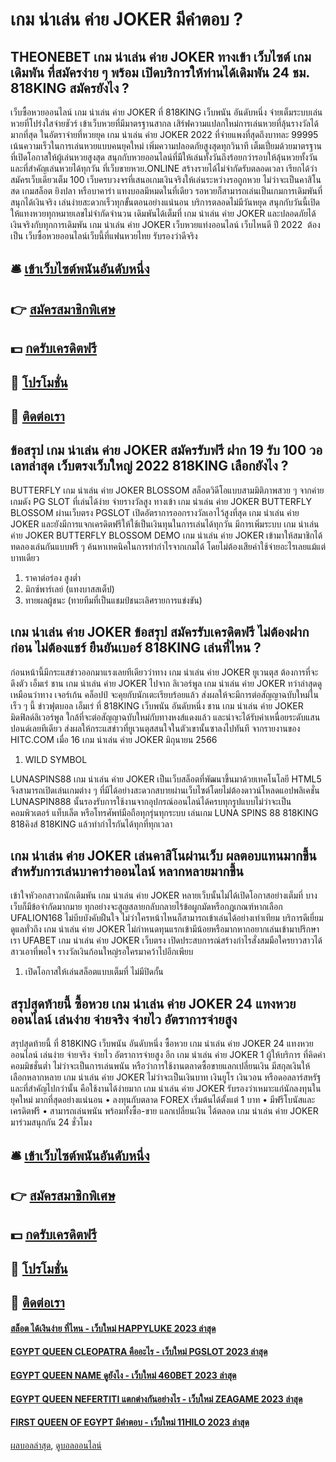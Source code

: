 # เกม น่าเล่น ค่าย JOKER มีคำตอบ ?
## THEONEBET เกม น่าเล่น ค่าย JOKER ทางเข้า เว็บไซต์ เกมเดิมพัน ที่สมัครง่าย ๆ พร้อม เปิดบริการให้ท่านได้เดิมพัน 24 ชม. 818KING สมัครยังไง ?
เว็บซื้อหวยออนไลน์ เกม น่าเล่น ค่าย JOKER ที่ 818KING เว็บพนัน อันดับหนึ่ง จ่ายเต็มระบบเล่นหวยที่โปร่งใสจ่ายชัวร์ เข้าเว็บหวยที่มีมาตรฐานสากล เสิร์ฟความแปลกใหม่การเล่นหวยที่ลุ้นรางวัลได้มากที่สุด ในอัตราจ่ายที่หวยยุค เกม น่าเล่น ค่าย JOKER 2022 ที่จ่ายแพงที่สุดถึงบาทละ 99995 เน้นความเร็วในการเล่นหวยแบบคนยุคใหม่ เพิ่มความปลอดภัยสูงสุดทุกวินาที เต็มเปี่ยมด้วยมาตรฐานที่เปิดโอกาสให้ผู้เล่นหวยสูงสุด สนุกกับหวยออนไลน์ที่มีให้เล่นทั้งวันถึงร้อยกว่ารอบให้ลุ้นหวยทั้งวัน และที่สำคัญเล่นหวยได้ทุกวัน ที่เว็บขายหวย.ONLINE สร้างรายได้ไม่จำกัดรับตลอดเวลา เรียกได้ว่าสมัครเว็บเดียวเต็ม 100 เว็บครบวงจรที่เสนอเกมเงินจริงให้เล่นระหว่างรอถูกหวย ไม่ว่าจะเป็นคาสิโนสด เกมสล็อต ยิงปลา หรือบาคาร่า แทงบอลมีหมดในที่เดียว รอหวยก็สามารถเล่นเป็นเกมการเดิมพันที่สนุกได้เงินจริง เล่นง่ายสะดวกเร็วทุกขั้นตอนอย่างแน่นอน บริการตลอดไม่มีวันหยุด สนุกกับวันนี้เปิดให้แทงหวยทุกหมายเลขไม่จำกัดจำนวน เดิมพันได้เต็มที่ เกม น่าเล่น ค่าย JOKER และปลอดภัยได้เงินจริงกับทุกการเดิมพัน เกม น่าเล่น ค่าย JOKER เว็บหวยแท่งออนไลน์ เว็บไหนดี ปี 2022  ต้องเป็น เว็บซื้อหวยออนไลน์เว็บนี้ที่แฟนหวยไทย รับรองว่าดีจริง

## 🛎 [เข้าเว็บไซต์พนันอันดับหนึ่ง](https://bit.ly/3SdLNi2)
## 👉 [สมัครสมาชิกพิเศษ](https://bit.ly/3SdLNi2)
## 💵 [กดรับเครดิตฟรี](https://bit.ly/3dyRKHj)
## 👑 [โปรโมชั่น](https://bit.ly/3dyRKHj)
## 📱 [ติดต่อเรา](https://bit.ly/3dyRKHj)

## ข้อสรุป เกม น่าเล่น ค่าย JOKER สมัครรับฟรี ฝาก 19 รับ 100 วอเลทล่าสุด เว็บตรงเว็บใหญ่ 2022 818KING เลือกยังไง ?
BUTTERFLY เกม น่าเล่น ค่าย JOKER BLOSSOM สล็อตวิดีโอแบบสามมิติภาพสวย ๆ จากค่ายเกมดัง PG SLOT ที่เล่นได้ง่าย จ่ายรางวัลสูง ทางเข้า เกม น่าเล่น ค่าย JOKER BUTTERFLY BLOSSOM ผ่านเว็บตรง PGSLOT เปิดอัตราการออกรางวัลเอาไว้สูงที่สุด เกม น่าเล่น ค่าย JOKER และยังมีการแจกเครดิตฟรีให้ใช้เป็นเงินทุนในการเล่นได้ทุกวัน มีการเพิ่มระบบ เกม น่าเล่น ค่าย JOKER BUTTERFLY BLOSSOM DEMO เกม น่าเล่น ค่าย JOKER เข้ามาให้สมาชิกได้ทดลองเล่นกันแบบฟรี ๆ ค้นหาเทคนิคในการทำกำไรจากเกมได้ โดยไม่ต้องเสียค่าใช้จ่ายอะไรเลยแม้แต่บาทเดียว
1. ราคาต่อร่อง สูงต่ำ
2. มิกซ์พาร์เลย์ (แทงบาสสเต็ป)
3. ทายผลผู้ชนะ (ทายทีมที่เป็นแชมป์ชนะเลิศรายการแข่งขัน)

## เกม น่าเล่น ค่าย JOKER ข้อสรุป สมัครรับเครดิตฟรี ไม่ต้องฝากก่อน ไม่ต้องแชร์ ยืนยันเบอร์ 818KING เล่นที่ไหน ?
ก่อนหน้านี้มีกระแสข่าวออกมาแรงเลยทีเดียวว่าทาง เกม น่าเล่น ค่าย JOKER ยูเวนตุส ต้องการที่จะดึงตัว เอ็มเร่ ชาน เกม น่าเล่น ค่าย JOKER ไปจาก ลิเวอร์พูล เกม น่าเล่น ค่าย JOKER ทว่าล่าสุดดูเหมือนว่าทาง เจอร์เก้น คล็อปป์ จะคุยกับนักเตะเรียบร้อยแล้ว ส่งผลให้จะมีการต่อสัญญาฉบับใหม่ในเร็ว ๆ นี้
ข่าวฟุตบอล เอ็มเร่ ที่ 818KING เว็บพนัน อันดับหนึ่ง ชาน เกม น่าเล่น ค่าย JOKER มิดฟิลด์ลิเวอร์พูล ใกล้ที่จะต่อสัญญาฉบับใหม่กับทางหงส์แดงแล้ว และน่าจะได้รับค่าเหนื่อยระดับแสนปอนด์เลยทีเดียว ส่งผลให้กระแสข่าวที่ยูเวนตุสสนใจในตัวเขานั้นซาลงไปทันที จากรายงานของ HITC.COM เมื่อ 16 เกม น่าเล่น ค่าย JOKER มิถุนายน 2566
1. WILD SYMBOL

LUNASPINS88 เกม น่าเล่น ค่าย JOKER เป็นเว็บสล็อตที่พัฒนาขึ้นมาด้วยเทคโนโลยี HTML5 จึงสามารถเปิดเล่นเกมต่าง ๆ ที่มีได้อย่างสะดวกสบายผ่านเว็บไซต์โดยไม่ต้องดาวน์โหลดแอปพลิเคชั่น LUNASPIN888 นั้นรองรับการใช้งานจากอุปกรณ์ออนไลน์ได้ครบทุกรูปแบบไม่ว่าจะเป็นคอมพิวเตอร์ แท็บเล็ต หรือโทรศัพท์มือถือทุกรุ่นทุกระบบ เล่นเกม LUNA SPINS 88 818KING 818คิงส์ 818KING แล้วทำกำไรกันได้ทุกที่ทุกเวลา

## เกม น่าเล่น ค่าย JOKER เล่นคาสิโนผ่านเว็บ ผลตอบแทนมากขึ้น สำหรับการเล่นบาคาร่าออนไลน์ หลากหลายมากขึ้น
เข้าใจหัวอกสาวกนักเดิมพัน เกม น่าเล่น ค่าย JOKER หลายเว็บนั้นไม่ได้เปิดโอกาสอย่างเต็มที่ บางเว็บก็มีข้อจำกัดมากมาย ทุกอย่างจะสูญสลายกลับกลายไร้ข้อผูกมัดหรือกฎเกณฑ์หากเลือก UFALION168 ไม่บีบบังคับฝืนใจ ไม่ว่าใครหน้าไหนก็สามารถเข้าเล่นได้อย่างเท่าเทียม บริการดีเยี่ยมดูแลทั่วถึง เกม น่าเล่น ค่าย JOKER ไม่กำหนดทุนแรกเข้ามีน้อยหรือมากหากอยากเล่นเข้ามาปรึกษาเรา UFABET เกม น่าเล่น ค่าย JOKER เว็บตรง เปิดประสบการณ์สร้างกำไรสั่งสมมือใครยาวสาวได้สาวเอาที่พอใจ รางวัลเงินก้อนใหญ่รอใครมาคว้าไปอีกเพียบ
1. เปิดโอกาสให้เล่นสล็อตแบบเต็มที่ ไม่มีปิดกั้น

## สรุปสุดท้ายนี้ ซื้อหวย เกม น่าเล่น ค่าย JOKER 24 แทงหวยออนไลน์ เล่นง่าย จ่ายจริง จ่ายไว อัตราการจ่ายสูง
สรุปสุดท้ายนี้ ที่ 818KING เว็บพนัน อันดับหนึ่ง ซื้อหวย เกม น่าเล่น ค่าย JOKER 24 แทงหวยออนไลน์ เล่นง่าย จ่ายจริง จ่ายไว อัตราการจ่ายสูง อีก เกม น่าเล่น ค่าย JOKER 1 ผู้ให้บริการ ที่คิดค่าคอมมิชชั่นต่ำ ไม่ว่าจะเป็นการเล่นพนัน หรือว่าการใช้งานตลาดซื้อขายแลกเปลี่ยนเงิน มีสกุลเงินให้เลือกหลากหลาย เกม น่าเล่น ค่าย JOKER ไม่ว่าจะเป็นเงินบาท เงินยูโร เงินวอน หรือดอลลาร์สหรัฐ และที่สำคัญไปกว่านั้น คือใช้งานได้ง่ายมาก เกม น่าเล่น ค่าย JOKER รับรองว่าเหมาะแก่นักลงทุนในยุคใหม่ มากที่สุดอย่างแน่นอน
• ลงทุนกับตลาด FOREX เริ่มต้นได้ตั้งแต่ 1 บาท
• มีฟรีโบนัสและเครดิตฟรี
• สามารถเล่นพนัน พร้อมทั้งซื้อ-ขาย แลกเปลี่ยนเงิน ได้ตลอด เกม น่าเล่น ค่าย JOKER มาร่วมสนุกกัน 24 ชั่วโมง

## 🛎 [เข้าเว็บไซต์พนันอันดับหนึ่ง](https://bit.ly/3SdLNi2)
## 👉 [สมัครสมาชิกพิเศษ](https://bit.ly/3SdLNi2)
## 💵 [กดรับเครดิตฟรี](https://bit.ly/3dyRKHj)
## 👑 [โปรโมชั่น](https://bit.ly/3dyRKHj)
## 📱 [ติดต่อเรา](https://bit.ly/3dyRKHj)

#### [สล็อต ได้เงินง่าย ที่ไหน - เว็บใหม่ HAPPYLUKE 2023 ล่าสุด](https://atom.io/themes/สล็อต%20ได้เงินง่าย%20ที่ไหน%20-%20เว็บใหม่%20happyluke%202023%20ล่าสุด)
#### [EGYPT QUEEN CLEOPATRA คืออะไร - เว็บใหม่ PGSLOT 2023 ล่าสุด](https://atom.io/themes/egypt%20queen%20cleopatra%20คืออะไร%20-%20เว็บใหม่%20pgslot%202023%20ล่าสุด)
#### [EGYPT QUEEN NAME ดูยังไง - เว็บใหม่ 460BET 2023 ล่าสุด](https://atom.io/themes/egypt%20queen%20name%20ดูยังไง%20-%20เว็บใหม่%20460bet%202023%20ล่าสุด)
#### [EGYPT QUEEN NEFERTITI แตกต่างกันอย่างไร - เว็บใหม่ ZEAGAME 2023 ล่าสุด](https://atom.io/themes/egypt%20queen%20nefertiti%20แตกต่างกันอย่างไร%20-%20เว็บใหม่%20zeagame%202023%20ล่าสุด)
#### [FIRST QUEEN OF EGYPT มีคำตอบ - เว็บใหม่ 11HILO 2023 ล่าสุด](https://atom.io/themes/first%20queen%20of%20egypt%20มีคำตอบ%20-%20เว็บใหม่%2011hilo%202023%20ล่าสุด)

[ผลบอลล่าสุด](https://siamsport.tv "ผลบอลล่าสุด"), [ดูบอลออนไลน์](https://siamsport.tv/ดูบอลสด "ดูบอลออนไลน์")